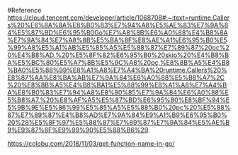 #Reference
https://cloud.tencent.com/developer/article/1068708#:~:text=runtime.Callers%20%E6%8A%8A%E8%B0%83%E7%94%A8%E5%AE%83%E7%9A%84%E5%87%BD%E6%95%B0Go%E7%A8%8B%E6%A0%88%E4%B8%8A%E7%9A%84%E7%A8%8B%E5%BA%8F%E8%AE%A1%E6%95%B0%E5%99%A8%E5%A1%AB%E5%85%A5%E5%88%87%E7%89%87%20pc%20%E4%B8%AD.%20%E5%8F%82%E6%95%B0%20skip%20%E4%B8%BA%E5%BC%80%E5%A7%8B%E5%9C%A8%20pc,%E8%8B%A5%E4%B8%BA0%E5%88%99%E8%A1%A8%E7%A4%BA%20runtime.Callers%20%E8%87%AA%E8%BA%AB%E7%9A%84%E6%A0%88%E5%B8%A7%2C%20%E8%8B%A5%E4%B8%BA1%E5%88%99%E8%A1%A8%E7%A4%BA%E8%B0%83%E7%94%A8%E8%80%85%E7%9A%84%E6%A0%88%E5%B8%A7.%20%E8%AF%A5%E5%87%BD%E6%95%B0%E8%BF%94%E5%9B%9E%E5%86%99%E5%85%A5%E5%88%B0%20pc%20%E5%88%87%E7%89%87%E4%B8%AD%E7%9A%84%E9%A1%B9%E6%95%B0%20%28%E5%8F%97%E5%88%87%E7%89%87%E7%9A%84%E5%AE%B9%E9%87%8F%E9%99%90%E5%88%B6%29.

https://colobu.com/2018/11/03/get-function-name-in-go/